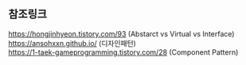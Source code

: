 ## 참조링크
https://hongjinhyeon.tistory.com/93 (Abstarct vs Virtual vs Interface) <br>
https://ansohxxn.github.io/ (디자인패턴) <br>
https://1-taek-gameprogramming.tistory.com/28 (Component Pattern) <br>
